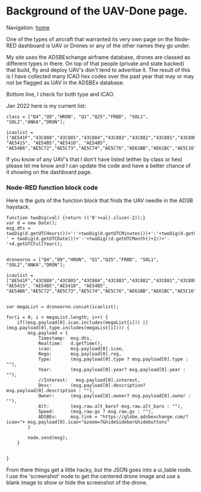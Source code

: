 # Background of the UAV-Done page.   
   
Navigation: [home](README.md)  

One of the types of aircraft that warranted its very own page on the Node-RED dashboard is UAV or Drones or any of the other names they go under.   

My site uses the ADSBExchange airframe database, drones are classed as different types in there. On top of that people (private and state backed) that build, fly and deploy UAV's don't tend to advertise it. The result of this is I have collected many ICAO hex codes over the past year that may or may not be flagged as UAV in the ADSBEx database.    

Bottom line, I check for both type and ICAO.    

Jan 2022 here is my current list:    
```   
class = ["Q4","Q9","HRON", "Q1","Q25","FRBD", "SOL1", "SOL2","ANKA","DRON"];

icaolist = ["AE541F","43C888","43C885","43C884","43C883","43C882","43C881","43C880","43C87F","43C87D","43C87C","43C87A","43C879","43C889","43C886","43C87B","43C878","43C887","33FD45","33FD5E","33FD69","33FD6A","33FD6B","001453","001071","001084","298CC2","AE5420","43C87E","0200F1","738BE8","AE5C74","AC7B99","738703","425178","AE46B7","AE4BD8","AE4BD9","AE4BDA","AE4BDB","AE540F", "AE5415", "AE54B5","AE541D", "AE54B5", "AE54B6","AE5C72","AE5C73","AE5C74","AE5C76","AE61BB","AE61BC","AE5C16","AE2FD0","AE27A7","AE4BD7","AE4DDE","AE4DDF","44F04E","44F046","44F04C","AC7B99","A4182A","N507HK","N363HK","A61086","4B835F","25E25E"];

```  
If you know of any UAV's that I don't have listed (either by class or hex) please let me know and I can update the code and have a better chance of it showing on the dashboard page.  
    
### Node-RED function block code   
Here is the guts of the function block that finds the UAV needle in the ADSB haystack.    
```  
function twoDig(val) {return (('0'+val).slice(-2));}
var d = new Date();
msg.dts = twoDig(d.getUTCHours())+':'+twoDig(d.getUTCMinutes())+':'+twoDig(d.getUTCSeconds())+'Z ' + twoDig(d.getUTCDate())+'-'+twoDig((d.getUTCMonth()+1))+'-'+d.getUTCFullYear();


droneorno = ["Q4","Q9","HRON", "Q1","Q25","FRBD", "SOL1", "SOL2","ANKA","DRON"];

icaolist = ["AE541F","43C888","43C885","43C884","43C883","43C882","43C881","43C880","43C87F","43C87D","43C87C","43C87A","43C879","43C889","43C886","43C87B","43C878","43C887","33FD45","33FD5E","33FD69","33FD6A","33FD6B","001453","001071","001084","298CC2","AE5420","43C87E","0200F1","738BE8","AE5C74","AC7B99","738703","425178","AE46B7","AE4BD8","AE4BD9","AE4BDA","AE4BDB","AE540F", "AE5415", "AE54B5","AE541D", "AE54B5", "AE54B6","AE5C72","AE5C73","AE5C74","AE5C76","AE61BB","AE61BC","AE5C16","AE2FD0","AE27A7","AE4BD7","AE4DDE","AE4DDF","44F04E","44F046","44F04C","AC7B99","A4182A","N507HK","N363HK","A61086","4B835F","25E25E"];


var megaList = droneorno.concat(icaolist);

for(i = 0; i < megaList.length; i++) {
    if((msg.payload[0].icao.includes(megaList[i])) || (msg.payload[0].type.includes(megaList[i]))) {
        msg.payload = {
            Timestamp:  msg.dts,
            Realtime:   d.getTime(),
            icao:       msg.payload[0].icao,
            Rego:       msg.payload[0].reg,
            Type:       (msg.payload[0].type ? msg.payload[0].type : ""),
            Year:       (msg.payload[0].year? msg.payload[0].year : ""),
            //Interest:   msg.payload[0].interest,
            Desc:       (msg.payload[0].description? msg.payload[0].description : ""),
            Owner:      (msg.payload[0].owner? msg.payload[0].owner : ""),
            Alt:        (msg.raw.alt_baro? msg.raw.alt_baro : ""),
            Speed:      (msg.raw.gs ? msg.raw.gs : ""),
            ADSBEx:     msg.link = "https://globe.adsbexchange.com/?icao="+ msg.payload[0].icao+"&zoom=7&hideSidebar&hidebuttons"
        }
        
        node.send(msg);
    }

    
}   
```
From there things get a little hacky, but the JSON goes into a ui_table node.  
I use the 'screenshot' node to get the centered drone image and use a blank image to show or hide the screenshot of the drone.

<!-- Global site tag (gtag.js) - Google Analytics -->
<script async src="https://www.googletagmanager.com/gtag/js?id=G-HGJWTNL65R"></script>
<script>
window.dataLayer = window.dataLayer || [];
function gtag(){dataLayer.push(arguments);}
gtag('js', new Date());
gtag('config', 'G-HGJWTNL65R');
</script>